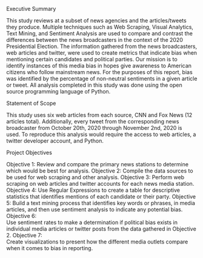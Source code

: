 Executive Summary

This study reviews at a subset of news agencies and the articles/tweets they produce.  Multiple techniques such as Web Scraping, Visual Analytics, Text Mining, and Sentiment Analysis are used to compare and contrast the differences between the news broadcasters in the context of the 2020 Presidential Election. The information gathered from the news broadcasters, web articles and twitter, were used to create metrics that indicate bias when mentioning certain candidates and political parties. 
Our mission is to identify instances of this media bias in hopes give awareness to American citizens who follow mainstream news. For the purposes of this report, bias was identified by the percentage of non-neutral sentiments in a given article or tweet. All analysis completed in this study was done using the open source programming language of Python.

Statement of Scope

This study uses six web articles from each source, CNN and Fox News (12 articles total). Additionally, every tweet from the corresponding news broadcaster from October 20th, 2020 through November 2nd, 2020 is used. To reproduce this analysis would require the access to web articles, a twitter developer account, and Python.

Project Objectives

Objective 1: 
Review and compare the primary news stations to determine which would be best for analysis. 
Objective 2: 
Compile the data sources to be used for web scraping and other analysis.
Objective 3: 
Perform web scraping on web articles and twitter accounts for each news media station.
Objective 4: 
Use Regular Expressions to create a table for descriptive statistics that identifies mentions of each candidate or their party.
Objective 5: 
Build a text mining process that identifies key words or phrases, in media articles, and then use sentiment analysis to indicate any potential bias.
Objective 6:  
Use sentiment rates to make a determination if political bias exists in individual media articles or twitter posts from the data gathered in Objective 2.
Objective 7:  
Create visualizations to present how the different media outlets compare when it comes to bias in reporting.

